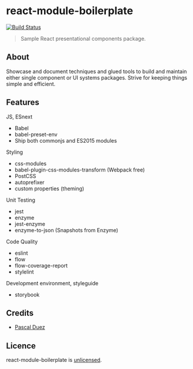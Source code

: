 # react-module-boilerplate

[![Build Status][travis-image]][travis-url]

> Sample React presentational components package.  

## About

Showcase and document techniques and glued tools to build and maintain either
single component or UI systems packages.
Strive for keeping things simple and efficient.


## Features

JS, ESnext
 * Babel  
 * babel-preset-env
 * Ship both commonjs and ES2015 modules

Styling
 * css-modules
 * babel-plugin-css-modules-transform (Webpack free)
 * PostCSS
  * autoprefixer
  * custom properties (theming)

Unit Testing
 * jest
 * enzyme
 * jest-enzyme
 * enzyme-to-json (Snapshots from Enzyme)

Code Quality
 * eslint
 * flow
 * flow-coverage-report
 * stylelint

Development environment, styleguide
 * storybook


## Credits

* [Pascal Duez](https://github.com/pascalduez)


## Licence

react-module-boilerplate is [unlicensed](http://unlicense.org/).


[travis-url]: https://travis-ci.org/pascalduez/react-module-boilerplate?branch=master
[travis-image]: http://img.shields.io/travis/pascalduez/react-module-boilerplate.svg?style=flat-square
[license-image]: http://img.shields.io/npm/l/postcss-apply.svg?style=flat-square
[license-url]: UNLICENSE
